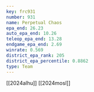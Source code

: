 ```yaml
---
key: frc931
number: 931
name: Perpetual Chaos
epa_end: 26.23
auto_epa_end: 10.26
teleop_epa_end: 13.28
endgame_epa_end: 2.69
winrate: 0.569
district_epa_rank: 205
district_epa_percentile: 0.8862
type: Team
---
```

[[2024alhu]]
[[2024mosl]]
